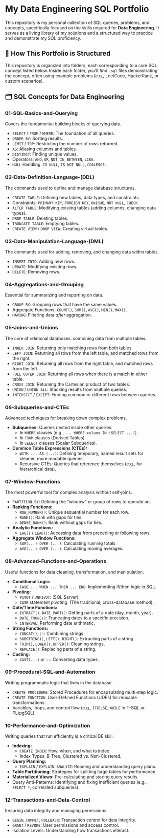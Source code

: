 # My Data Engineering SQL Portfolio

This repository is my personal collection of SQL queries, problems, and concepts, specifically focused on the skills required for **Data Engineering**. It serves as a living library of my solutions and a structured way to practice and demonstrate my SQL proficiency.

## 🚧 How This Portfolio is Structured

This repository is organized into folders, each corresponding to a core SQL concept listed below. Inside each folder, you'll find `.sql` files demonstrating the concept, often using example problems (e.g., LeetCode, HackerRank, or custom scenarios).

## 🗂️ SQL Concepts for Data Engineering

### 01-SQL-Basics-and-Querying

Covers the fundamental building blocks of querying data.

* `SELECT` / `FROM` / `WHERE`: The foundation of all queries.
* `ORDER BY`: Sorting results.
* `LIMIT` / `TOP`: Restricting the number of rows returned.
* `AS`: Aliasing columns and tables.
* `DISTINCT`: Finding unique values.
* Operators: `AND`, `OR`, `NOT`, `IN`, `BETWEEN`, `LIKE`.
* `NULL` Handling: `IS NULL`, `IS NOT NULL`, `COALESCE`.

### 02-Data-Definition-Language-(DDL)

The commands used to define and manage database structures.

* `CREATE TABLE`: Defining new tables, data types, and constraints.
* Constraints: `PRIMARY KEY`, `FOREIGN KEY`, `UNIQUE`, `NOT NULL`, `CHECK`.
* `ALTER TABLE`: Modifying existing tables (adding columns, changing data types).
* `DROP TABLE`: Deleting tables.
* `TRUNCATE TABLE`: Emptying tables.
* `CREATE VIEW` / `DROP VIEW`: Creating virtual tables.

### 03-Data-Manipulation-Language-(DML)

The commands used for adding, removing, and changing data within tables.

* `INSERT INTO`: Adding new rows.
* `UPDATE`: Modifying existing rows.
* `DELETE`: Removing rows.

### 04-Aggregations-and-Grouping

Essential for summarizing and reporting on data.

* `GROUP BY`: Grouping rows that have the same values.
* Aggregate Functions: `COUNT()`, `SUM()`, `AVG()`, `MIN()`, `MAX()`.
* `HAVING`: Filtering data *after* aggregation.

### 05-Joins-and-Unions

The core of relational databases: combining data from multiple tables.

* `INNER JOIN`: Returning only matching rows from both tables.
* `LEFT JOIN`: Returning all rows from the left table, and matched rows from the right.
* `RIGHT JOIN`: Returning all rows from the right table, and matched rows from the left.
* `FULL OUTER JOIN`: Returning all rows when there is a match in either table.
* `CROSS JOIN`: Returning the Cartesian product of two tables.
* `UNION` / `UNION ALL`: Stacking results from multiple queries.
* `INTERSECT` / `EXCEPT`: Finding common or different rows between queries.

### 06-Subqueries-and-CTEs

Advanced techniques for breaking down complex problems.

* **Subqueries:** Queries nested inside other queries.
    * In `WHERE` clauses (e.g., `... WHERE column IN (SELECT ...)`).
    * In `FROM` clauses (Derived Tables).
    * In `SELECT` clauses (Scalar Subqueries).
* **Common Table Expressions (CTEs):**
    * `WITH ... AS (...)`: Defining temporary, named result sets for cleaner, more readable queries.
    * Recursive CTEs: Queries that reference themselves (e.g., for hierarchical data).

### 07-Window-Functions

The most powerful tool for complex analysis without self-joins.

* `PARTITION BY`: Defining the "window" or group of rows to operate on.
* **Ranking Functions:**
    * `ROW_NUMBER()`: Unique sequential number for each row.
    * `RANK()`: Rank with gaps for ties.
    * `DENSE_RANK()`: Rank without gaps for ties.
* **Analytic Functions:**
    * `LAG()` / `LEAD()`: Accessing data from preceding or following rows.
* **Aggregate Window Functions:**
    * `SUM(...) OVER (...)`: Calculating running totals.
    * `AVG(...) OVER (...)`: Calculating moving averages.

### 08-Advanced-Functions-and-Operations

Useful functions for data cleaning, transformation, and manipulation.

* **Conditional Logic:**
    * `CASE ... WHEN ... THEN ... END`: Implementing if/then logic in SQL.
* **Pivoting:**
    * `PIVOT` / `UNPIVOT`: (SQL Server)
    * `CASE` statement pivoting: (The traditional, cross-database method).
* **Date/Time Functions:**
    * `EXTRACT()`, `DATE_PART()`: Getting parts of a date (day, month, year).
    * `DATE_TRUNC()`: Truncating dates to a specific precision.
    * `INTERVAL`: Performing date arithmetic.
* **String Functions:**
    * `CONCAT()`, `||`: Combining strings.
    * `SUBSTRING()`, `LEFT()`, `RIGHT()`: Extracting parts of a string.
    * `TRIM()`, `LOWER()`, `UPPER()`: Cleaning strings.
    * `REPLACE()`: Replacing parts of a string.
* **Casting:**
    * `CAST(...)` or `::`: Converting data types.

### 09-Procedural-SQL-and-Automation

Writing programmatic logic that lives in the database.

* `CREATE PROCEDURE`: Stored Procedures for encapsulating multi-step logic.
* `CREATE FUNCTION`: User-Defined Functions (UDFs) for reusable transformations.
* Variables, loops, and control flow (e.g., `IF`/`ELSE`, `WHILE` in T-SQL or PL/pgSQL).

### 10-Performance-and-Optimization

Writing queries that run efficiently is a critical DE skill.

* **Indexing:**
    * `CREATE INDEX`: How, when, and what to index.
    * Index Types: B-Tree, Clustered vs. Non-Clustered.
* **Query Planning:**
    * `EXPLAIN` / `EXPLAIN ANALYZE`: Reading and understanding query plans.
* **Table Partitioning:** Strategies for splitting large tables for performance.
* **Materialized Views:** Pre-calculating and storing query results.
* Query Anti-Patterns: Identifying and fixing inefficient queries (e.g., `SELECT *`, correlated subqueries).

### 12-Transactions-and-Data-Control

Ensuring data integrity and managing permissions.

* `BEGIN`, `COMMIT`, `ROLLBACK`: Transaction control for data integrity.
* `GRANT` / `REVOKE`: User permissions and access control.
* Isolation Levels: Understanding how transactions interact.
